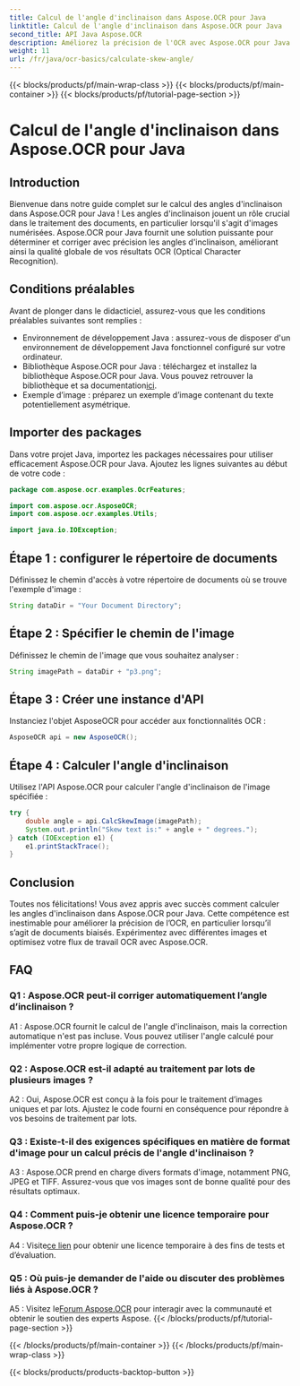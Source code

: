 ```yaml
---
title: Calcul de l'angle d'inclinaison dans Aspose.OCR pour Java
linktitle: Calcul de l'angle d'inclinaison dans Aspose.OCR pour Java
second_title: API Java Aspose.OCR
description: Améliorez la précision de l'OCR avec Aspose.OCR pour Java. Apprenez à calculer les angles d'inclinaison étape par étape. Améliorez le traitement des documents sans effort.
weight: 11
url: /fr/java/ocr-basics/calculate-skew-angle/
---
```


{{< blocks/products/pf/main-wrap-class >}}
{{< blocks/products/pf/main-container >}}
{{< blocks/products/pf/tutorial-page-section >}}

# Calcul de l'angle d'inclinaison dans Aspose.OCR pour Java

## Introduction

Bienvenue dans notre guide complet sur le calcul des angles d'inclinaison dans Aspose.OCR pour Java ! Les angles d'inclinaison jouent un rôle crucial dans le traitement des documents, en particulier lorsqu'il s'agit d'images numérisées. Aspose.OCR pour Java fournit une solution puissante pour déterminer et corriger avec précision les angles d'inclinaison, améliorant ainsi la qualité globale de vos résultats OCR (Optical Character Recognition).

## Conditions préalables

Avant de plonger dans le didacticiel, assurez-vous que les conditions préalables suivantes sont remplies :

- Environnement de développement Java : assurez-vous de disposer d'un environnement de développement Java fonctionnel configuré sur votre ordinateur.
-  Bibliothèque Aspose.OCR pour Java : téléchargez et installez la bibliothèque Aspose.OCR pour Java. Vous pouvez retrouver la bibliothèque et sa documentation[ici](https://reference.aspose.com/ocr/java/).
- Exemple d’image : préparez un exemple d’image contenant du texte potentiellement asymétrique.

## Importer des packages

Dans votre projet Java, importez les packages nécessaires pour utiliser efficacement Aspose.OCR pour Java. Ajoutez les lignes suivantes au début de votre code :

```java
package com.aspose.ocr.examples.OcrFeatures;

import com.aspose.ocr.AsposeOCR;
import com.aspose.ocr.examples.Utils;

import java.io.IOException;
```

## Étape 1 : configurer le répertoire de documents

Définissez le chemin d'accès à votre répertoire de documents où se trouve l'exemple d'image :

```java
String dataDir = "Your Document Directory";
```

## Étape 2 : Spécifier le chemin de l'image

Définissez le chemin de l'image que vous souhaitez analyser :

```java
String imagePath = dataDir + "p3.png";
```

## Étape 3 : Créer une instance d'API

Instanciez l'objet AsposeOCR pour accéder aux fonctionnalités OCR :

```java
AsposeOCR api = new AsposeOCR();
```

## Étape 4 : Calculer l'angle d'inclinaison

Utilisez l'API Aspose.OCR pour calculer l'angle d'inclinaison de l'image spécifiée :

```java
try {
    double angle = api.CalcSkewImage(imagePath);
    System.out.println("Skew text is:" + angle + " degrees.");
} catch (IOException e1) {
    e1.printStackTrace();
}
```

## Conclusion

Toutes nos félicitations! Vous avez appris avec succès comment calculer les angles d'inclinaison dans Aspose.OCR pour Java. Cette compétence est inestimable pour améliorer la précision de l’OCR, en particulier lorsqu’il s’agit de documents biaisés. Expérimentez avec différentes images et optimisez votre flux de travail OCR avec Aspose.OCR.

## FAQ

### Q1 : Aspose.OCR peut-il corriger automatiquement l’angle d’inclinaison ?

A1 : Aspose.OCR fournit le calcul de l'angle d'inclinaison, mais la correction automatique n'est pas incluse. Vous pouvez utiliser l'angle calculé pour implémenter votre propre logique de correction.

### Q2 : Aspose.OCR est-il adapté au traitement par lots de plusieurs images ?

A2 : Oui, Aspose.OCR est conçu à la fois pour le traitement d’images uniques et par lots. Ajustez le code fourni en conséquence pour répondre à vos besoins de traitement par lots.

### Q3 : Existe-t-il des exigences spécifiques en matière de format d'image pour un calcul précis de l'angle d'inclinaison ?

A3 : Aspose.OCR prend en charge divers formats d'image, notamment PNG, JPEG et TIFF. Assurez-vous que vos images sont de bonne qualité pour des résultats optimaux.

### Q4 : Comment puis-je obtenir une licence temporaire pour Aspose.OCR ?

 A4 : Visite[ce lien](https://purchase.aspose.com/temporary-license/) pour obtenir une licence temporaire à des fins de tests et d’évaluation.

### Q5 : Où puis-je demander de l'aide ou discuter des problèmes liés à Aspose.OCR ?

 A5 : Visitez le[Forum Aspose.OCR](https://forum.aspose.com/c/ocr/16) pour interagir avec la communauté et obtenir le soutien des experts Aspose.
{{< /blocks/products/pf/tutorial-page-section >}}

{{< /blocks/products/pf/main-container >}}
{{< /blocks/products/pf/main-wrap-class >}}

{{< blocks/products/products-backtop-button >}}
